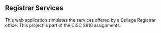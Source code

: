 ## Registrar Services
This web application simulates the services offered by a College Registrar office. This project is part of the CISC 3810 assignments.